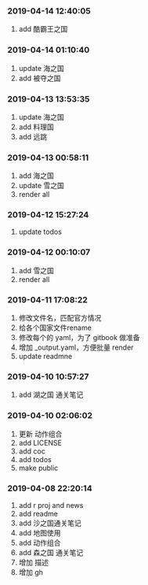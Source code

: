 ### 2019-04-14 12:40:05

1. add 酷霸王之国

### 2019-04-14 01:10:40

1. update 海之国
1. add 被夺之国

### 2019-04-13 13:53:35

1. update 海之国
1. add 料理国
1. add 远跳

### 2019-04-13 00:58:11

1. add 海之国
1. update 雪之国
1. render all

### 2019-04-12 15:27:24

1. update todos

### 2019-04-12 00:10:07

1. add 雪之国
1. render all


### 2019-04-11 17:08:22

1. 修改文件名，匹配官方情况
1. 给各个国家文件rename
1. 修改每个的 yaml，为了 gitbook 做准备
1. 增加 _output.yaml，方便批量 render
1. update readmne

### 2019-04-10 10:57:27

1. add 湖之国 通关笔记

### 2019-04-10 02:06:02

1. 更新 动作组合
1. add LICENSE
1. add coc
1. add todos
1. make public

### 2019-04-08 22:20:14

1. add r proj and news
1. add readme
1. add 沙之国通关笔记
1. add 地图使用
1. add 动作组合
1. add 森之国 通关笔记
1. 增加 描述
1. 增加 gh
